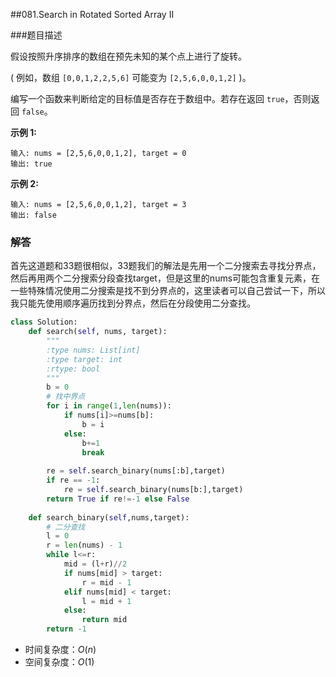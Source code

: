 ##081.Search in Rotated Sorted Array II

###题目描述

假设按照升序排序的数组在预先未知的某个点上进行了旋转。

( 例如，数组 `[0,0,1,2,2,5,6]` 可能变为 `[2,5,6,0,0,1,2]` )。

编写一个函数来判断给定的目标值是否存在于数组中。若存在返回 `true`，否则返回 `false`。

**示例 1:**

```
输入: nums = [2,5,6,0,0,1,2], target = 0
输出: true
```

**示例 2:**

```
输入: nums = [2,5,6,0,0,1,2], target = 3
输出: false
```

### 解答

​	 首先这道题和33题很相似，33题我们的解法是先用一个二分搜索去寻找分界点，然后再用两个二分搜索分段查找target，但是这里的nums可能包含重复元素，在一些特殊情况使用二分搜索是找不到分界点的，这里读者可以自己尝试一下，所以我只能先使用顺序遍历找到分界点，然后在分段使用二分查找。

```python
class Solution:
    def search(self, nums, target):
        """
        :type nums: List[int]
        :type target: int
        :rtype: bool
        """
        b = 0
        # 找中界点
        for i in range(1,len(nums)):
            if nums[i]>=nums[b]:
                b = i
            else:
                b+=1
                break
        
        re = self.search_binary(nums[:b],target)
        if re == -1:
            re = self.search_binary(nums[b:],target)
        return True if re!=-1 else False
        
    def search_binary(self,nums,target):
        # 二分查找
        l = 0
        r = len(nums) - 1
        while l<=r:
            mid = (l+r)//2
            if nums[mid] > target:
                r = mid - 1 
            elif nums[mid] < target:
                l = mid + 1
            else:
                return mid
        return -1
```

- 时间复杂度：$O(n)$
- 空间复杂度：$O(1)$ 